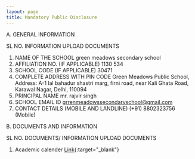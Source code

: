 ```yaml
---
layout: page
title: Mandatory Public Disclosure
---
```


A. GENERAL INFORMATION

SL NO.	INFORMATION	UPLOAD DOCUMENTS
1.	NAME OF THE SCHOOL	green meadows secondary school
2.	AFFILIATION NO. (IF APPLICABLE)	1130 534
3.	SCHOOL CODE (IF APPLICABLE)	30471
4.	COMPLETE ADDRESS WITH PIN CODE	Green Meadows Public School, Address: A-1 lal bahadur shastri marg,
firni road, near Kali Ghata Road,
Karawal Nagar, Delhi, 110094
5.	PRINCIPAL NAME mr. rajvir singh
6.	SCHOOL EMAIL ID	grrenmeadowssecondaryschool@gmail.com
7.	CONTACT DETAILS (MOBILE AND LANDLINE)	(+91) 8802323756 (Mobile)

B. DOCUMENTS AND INFORMATION

SL NO.	DOCUMENTS/ INFORMATION	UPLOAD DOCUMENTS
1. Academic calender [Link](https://github.com/Gmss94/Gmss94.github.io/blob/main/assets/Mandatory%20Public%20Disclosure/Academic%20calender.jpg){:target="_blank"}
